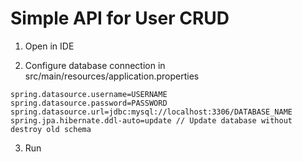 # Simple API for User CRUD

 
1. Open in IDE

2. Configure database connection in src/main/resources/application.properties

```
spring.datasource.username=USERNAME
spring.datasource.password=PASSWORD
spring.datasource.url=jdbc:mysql://localhost:3306/DATABASE_NAME
spring.jpa.hibernate.ddl-auto=update // Update database without destroy old schema
```

3. Run
